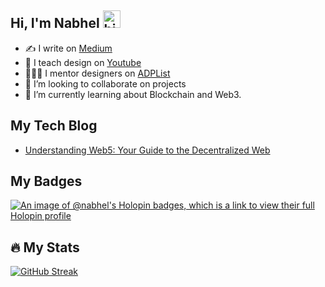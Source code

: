 ## Hi, I'm Nabhel <img src="https://user-images.githubusercontent.com/1303154/88677602-1635ba80-d120-11ea-84d8-d263ba5fc3c0.gif" width="28px" height="28px" alt="hi">

- ✍️ I write on [Medium](https://medium.com/@nabhel)
- 🎥 I teach design on [Youtube](https://www.youtube.com/@Nabhel)
- 👩🏽‍💻 I mentor designers on [ADPList](https://adplist.org/mentors/fortune-nabhel-harmony)
- 👯 I’m looking to collaborate on projects
- 🌱 I’m currently learning about Blockchain and Web3.


## My Tech Blog
- [Understanding Web5: Your Guide to the Decentralized Web](https://dev.to/nabhel/understanding-web5-your-guide-to-the-decentralized-web-49m2) 

## My Badges

[![An image of @nabhel's Holopin badges, which is a link to view their full Holopin profile](https://holopin.me/nabhel)](https://holopin.io/@nabhel)

## :fire: My Stats

[![GitHub Streak](https://github-readme-streak-stats.herokuapp.com?user=Nabhel%20&theme=whatsapp-dark2&fire=EB5454)](https://git.io/streak-stats)


